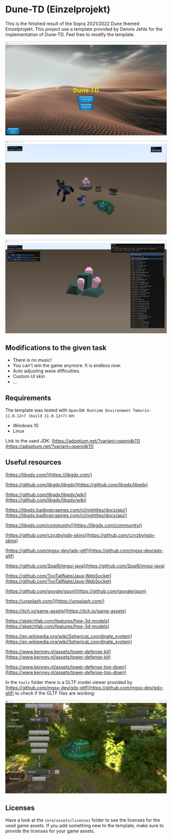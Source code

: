 # Dune-TD (Einzelprojekt)

This is the finished result of the Sopra 2021/2022 Dune themed Einzelprojekt. This project use a
template provided by Dennis Jehle for the implementation of Dune-TD. Feel free to modify the template.

![](template_screenshot_menu.png)

![](template_screenshot_game.png)

![](template_screenshot_showcase.png)

## Modifications to the given task
* There is no music!
* You can't win the game anymore. It is endless now.
* Auto adjusting wave difficulties.
* Custom UI skin
* ...

## Requirements

The template was tested with `OpenJDK Runtime Environment Temurin-11.0.12+7 (build 11.0.12+7)` on:

* Windows 10
* Linux

Link to the used JDK: [https://adoptium.net/?variant=openjdk11](https://adoptium.net/?variant=openjdk11)

## Useful resources

[https://libgdx.com/](https://libgdx.com/)

[https://github.com/libgdx/libgdx](https://github.com/libgdx/libgdx)

[https://github.com/libgdx/libgdx/wiki](https://github.com/libgdx/libgdx/wiki)

[https://libgdx.badlogicgames.com/ci/nightlies/docs/api/](https://libgdx.badlogicgames.com/ci/nightlies/docs/api/)

[https://libgdx.com/community/](https://libgdx.com/community/)

[https://github.com/czyzby/gdx-skins](https://github.com/czyzby/gdx-skins)

[https://github.com/mgsx-dev/gdx-gltf](https://github.com/mgsx-dev/gdx-gltf)

[https://github.com/SpaiR/imgui-java](https://github.com/SpaiR/imgui-java)

[https://github.com/TooTallNate/Java-WebSocket](https://github.com/TooTallNate/Java-WebSocket)

[https://github.com/google/gson](https://github.com/google/gson)

[https://unsplash.com/](https://unsplash.com/)

[https://itch.io/game-assets](https://itch.io/game-assets)

[https://sketchfab.com/features/free-3d-models](https://sketchfab.com/features/free-3d-models)

[https://en.wikipedia.org/wiki/Spherical_coordinate_system](https://en.wikipedia.org/wiki/Spherical_coordinate_system)

[https://www.kenney.nl/assets/tower-defense-kit](https://www.kenney.nl/assets/tower-defense-kit)

[https://www.kenney.nl/assets/tower-defense-top-down](https://www.kenney.nl/assets/tower-defense-top-down)

In the `tools` folder there is a GLTF model viewer provided by [https://github.com/mgsx-dev/gdx-gltf](https://github.com/mgsx-dev/gdx-gltf) to check if the GLTF files are working:

![](model_viewer.png)

## Licenses

Have a look at the `core/assets/licenses` folder to see the licenses for the used game assets. If you add something new to the template, make sure to provide the licenses for your game assets.